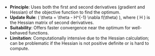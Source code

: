 - **Principle**: Uses both the first and second derivatives (gradient and Hessian) of the objective function to find the optimum.
- **Update Rule**: \( \theta = \theta - H^{-1} \nabla f(\theta) \), where \( H \) is the Hessian matrix of second derivatives.
- **Suitability**: Offers faster convergence near the optimum for well-behaved functions.
- **Limitation**: Computationally intensive due to the Hessian calculation; can be problematic if the Hessian is not positive definite or is hard to compute.